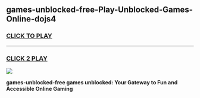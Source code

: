 
## games-unblocked-free-Play-Unblocked-Games-Online-dojs4
<h3>
<a href="https://premium76.site?title=games-unblocked-free&ref=24A">CLICK TO PLAY</a></h3>
<hr>

<h3>
<a href="https://premium76.site?title=games-unblocked-free&ref=24A">CLICK 2 PLAY</a>
  
</h3>

<a href="https://premium76.site?title=games-unblocked-free&ref=24A"><img src="https://clearcache.store/games.png"></a>


**games-unblocked-free games unblocked: Your Gateway to Fun and Accessible Online Gaming**
